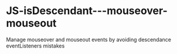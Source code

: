 # JS-isDescendant---mouseover-mouseout
Manage mouseover and mouseout events by avoiding descendance eventListeners mistakes
